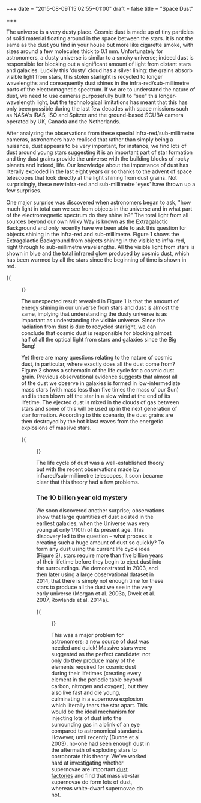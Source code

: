 +++
date = "2015-08-09T15:02:55+01:00"
draft = false
title = "Space Dust"

+++

The universe is a very dusty place. Cosmic dust is made up of tiny particles of solid material floating around in the space between the stars. It is not the same as the dust you find in your house but more like cigarette smoke, with sizes around a few molecules thick to 0.1 mm. Unfortunately for astronomers, a dusty universe is similar to a smoky universe; indeed dust is responsible for blocking out a significant amount of light from distant stars and galaxies. Luckily this 'dusty' cloud has a silver lining: the grains absorb visible light from stars, this stolen starlight is recycled to longer wavelengths and consequently dust shines in the infra-red/sub-millimetre parts of the electromagnetic spectrum. If we are to understand the nature of dust, we need to use cameras purposefully built to "see" this longer-wavelength light, but the technological limitations has meant that this has only been possible during the last few decades with space missions such as NASA's IRAS, ISO and Spitzer and the ground-based SCUBA camera operated by UK, Canada and the Netherlands.

After analyzing the observations from these special infra-red/sub-millimetre cameras, astronomers have realised that rather than simply being a nuisance, dust appears to be very important, for instance, we find lots of dust around young stars suggesting it is an important part of star formation and tiny dust grains provide the universe with the building blocks of rocky planets and indeed, life. Our knowledge about the importance of dust has literally exploded in the last eight years or so thanks to the advent of space telescopes that look directly at the light shining from dust grains. Not surprisingly, these new infra-red and sub-millimetre 'eyes' have thrown up a few surprises.

One major surprise was discovered when astronomers began to ask, "how much light in total can we see from objects in the universe and in what part of the electromagnetic spectrum do they shine in?" The total light from all sources beyond our own Milky Way is known as the Extragalactic Background and only recently have we been able to ask this question for objects shining in the infra-red and sub-millimetre. Figure 1 shows the Extragalactic Background from objects shining in the visible to infra-red, right through to sub-millimetre wavelengths. All the visible light from stars is shown in blue and the total infrared glow produced by cosmic dust, which has been warmed by all the stars since the beginning of time is shown in red.  

{{<figure src="/images/sed.png" title="Figure 1. The background light from stars and dust. Adapted from Dole et al. 2006.">}}

The unexpected result revealed in Figure 1 is that the amount of energy shining in our universe from stars and dust is almost the same, implying that understanding the dusty universe is as important as understanding the visible universe. Since the radiation from dust is due to recycled starlight, we can conclude that cosmic dust is responsible for blocking almost half of all the optical light from stars and galaxies since the Big Bang!

Yet there are many questions relating to the nature of cosmic dust, in particular, where exactly does all the dust come from? Figure 2 shows a schematic of the life cycle for a cosmic dust grain. Previous observational evidence suggests that almost all of the dust we observe in galaxies is formed in low-intermediate mass stars (with mass less than five times the mass of our Sun) and is then blown off the star in a slow wind at the end of its lifetime. The ejected dust is mixed in the clouds of gas between stars and some of this will be used up in the next generation of star formation. According to this scenario, the dust grains are then destroyed by the hot blast waves from the energetic explosions of massive stars.

{{<figure src="/images/fig2.jpg" title="Figure 2. The lifecycle of dust in galaxies. Credit: E.L.Gomez.">}}

The life cycle of dust was a well-established theory but with the recent observations made by infrared/sub-millimetre telescopes, it soon became clear that this theory had a few problems.

### The 10 billion year old mystery

We soon discovered another surprise; observations show that large quantities of dust existed in the earliest galaxies, when the Universe was very young at only 1/10th of its present age. This discovery led to the question – what process is creating such a huge amount of dust so quickly? To form any dust using the current life cycle idea (Figure 2), stars require more than five billion years of their lifetime before they begin to eject dust into the surroundings. We demonstrated in 2003, and then later using a large observational dataset in 2014, that there is simply not enough time for these stars to produce all the dust we see in the very early universe (Morgan et al. 2003a, Dwek et al. 2007, Rowlands et al. 2014a).  

{{<figure src="/images/budget.jpg" title="Figure 3. The build up of dust over time for a hypothetical galaxy taken from Morgan &amp; Edmunds 2003. If there is no dust made in supernovae or massive star winds (blue line), then the winds of low mass evolved stars (black line) take to long to make the dust seen at redshifts < 6 (red line).">}}

This was a major problem for astronomers; a new source of dust was needed and quick! Massive stars were suggested as the perfect candidate: not only do they produce many of the elements required for cosmic dust during their lifetimes (creating every element in the periodic table beyond carbon, nitrogen and oxygen), but they also live fast and die young, culminating in a supernova explosion which literally tears the star apart. This would be the ideal mechanism for injecting lots of dust into the surrounding gas in a blink of an eye compared to astronomical standards. However, until recently (Dunne et al 2003), no-one had seen enough dust in the aftermath of exploding stars to corroborate this theory. We've worked hard at investigating whether supernovae are important [dust factories][4] and find that massive-star supernovae do form lots of dust, whereas white-dwarf supernovae do not.

[1]: http://haley.gomez.me.uk/wp-content/uploads/2014/10/sed-300x228.png
[2]: http://haley.gomez.me.uk/wp-content/uploads/2014/10/fig2.jpg
[3]: http://haley.gomez.me.uk/wp-content/uploads/2014/10/budget.jpg
[4]: http://haley.gomez.me.uk/supernova-dust-factories/ "Supernova dust factories"
  
